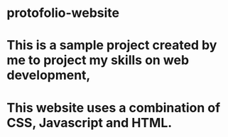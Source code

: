 # protofolio-website

# This is a sample project created by me to project my skills on web development,
# This website uses a combination of CSS, Javascript and HTML.

